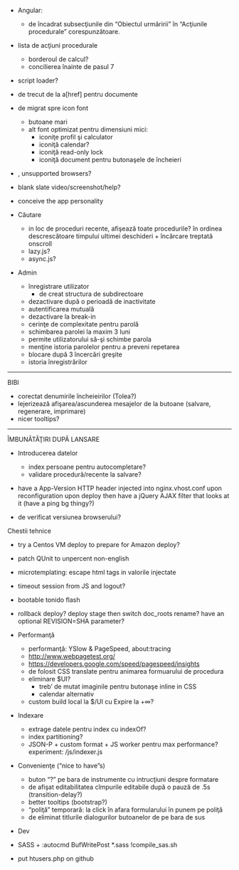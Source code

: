 - Angular:
  - de încadrat subsecţiunile din “Obiectul urmăririi”
    în “Acţiunile procedurale” corespunzătoare.

- lista de acţiuni procedurale
  - borderoul de calcul?
  - concilierea înainte de pasul 7

- script loader?
- de trecut de la a[href] pentru documente

- de migrat spre icon font
  - butoane mari
  - alt font optimizat pentru dimensiuni mici:
    - iconiţe profil şi calculator
    - iconiţă calendar?
    - iconiţă read-only lock
    - iconiţă document pentru butonaşele de încheieri

- <noscript>, unsupported browsers?
- blank slate video/screenshot/help?
- conceive the app personality

- Căutare
  - in loc de proceduri recente, afişează toate procedurile?
    în ordinea descrescătoare timpului ultimei deschideri + încărcare treptată onscroll
  - lazy.js?
  - async.js?

- Admin
  - înregistrare utilizator
    - de creat structura de subdirectoare
  - dezactivare după o perioadă de inactivitate
  - autentificarea mutuală
  - dezactivare la break-in
  - cerinţe de complexitate pentru parolă
  - schimbarea parolei la maxim 3 luni
  - permite utilizatorului să-şi schimbe parola
  - menţine istoria parolelor pentru a preveni repetarea
  - blocare după 3 încercări greşite
  - istoria înregistrărilor

----------------------------------------------------------------------------------------------------
BIBI

- corectat denumirile încheieirilor (Tolea?)
- lejerizează afişarea/ascunderea mesajelor de la butoane (salvare, regenerare, imprimare)
- nicer tooltips?

----------------------------------------------------------------------------------------------------

ÎMBUNĂTĂŢIRI DUPĂ LANSARE

- Introducerea datelor
  - index persoane pentru autocompletare?
  - validare procedură/recente la salvare?
 
- have a App-Version HTTP header injected into nginx.vhost.conf upon reconfiguration upon deploy then have a
  jQuery AJAX filter that looks at it (have a ping bg thingy?)
- de verificat versiunea browserului?

Chestii tehnice
  - try a Centos VM deploy to prepare for Amazon deploy?
  - patch QUnit to unpercent non-english
  - microtemplating: escape html tags in valorile injectate
  - timeout session from JS and logout?
  - bootable tonido flash
  - rollback deploy? deploy stage then switch doc_roots rename? have an optional REVISION=SHA parameter?

- Performanţă
  - performanţă: YSlow & PageSpeed, about:tracing
  - http://www.webpagetest.org/
  - https://developers.google.com/speed/pagespeed/insights
  - de folosit CSS translate pentru animarea formuarului de procedura
  - eliminare $UI?
    - treb’ de mutat imaginile pentru butonaşe inline in CSS
    - calendar alternativ
  - custom build local la $/UI cu Expire la +∞?

- Indexare
  - extrage datele pentru index cu indexOf?
  - index partitioning?
  - JSON-P + custom format + JS worker pentru max performance? experiment: /js/indexer.js

- Convenienţe (“nice to have”s)
  - buton “?” pe bara de instrumente cu intrucţiuni despre formatare
  - de afişat editabilitatea cîmpurile editabile după o pauză de .5s (transition-delay?)
  - better tooltips (bootstrap?)
  - “poliţă” temporară: la click în afara formularului în punem pe poliţă
  - de eliminat titlurile dialogurilor butoanelor de pe bara de sus

- Dev
 - SASS + :autocmd BufWritePost *.sass !compile_sas.sh <afile>

- put htusers.php on github
